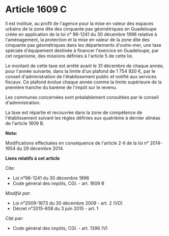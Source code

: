 # Article 1609 C

Il est institué, au profit de l'agence pour la mise en valeur des espaces urbains de la zone dite des cinquante pas
géométriques en Guadeloupe créée en application de la loi n° 96-1241 du 30 décembre 1996 relative à l'aménagement, la
protection et la mise en valeur de la zone dite des cinquante pas géométriques dans les départements d'outre-mer, une taxe
spéciale d'équipement destinée à financer l'exercice en Guadeloupe, par cet organisme, des missions définies à l'article 5 de
cette loi. 

Le montant de cette taxe est arrêté avant le 31 décembre de chaque année, pour l'année suivante, dans la limite d'un plafond
de 1 754 920  €, par le conseil d'administration de l'établissement public et notifié aux services fiscaux. Ce plafond évolue
chaque année comme la limite supérieure de la première tranche du barème de l'impôt sur le revenu. 

Les communes concernées sont préalablement consultées par le conseil d'administration. 

La taxe est répartie et recouvrée dans la zone de compétence de l'établissement suivant les règles définies aux quatrième à
dernier alinéas de l'article 1609 B.

**Nota:**

Modifications effectuées en conséquence de l'article 2-II de la loi n° 2014-1654 du 29 décembre 2014.

**Liens relatifs à cet article**

_Cite_:

  - Loi n°96-1241 du 30 décembre 1996
  - Code général des impôts, CGI. - art. 1609 B

_Modifié par_:

  - Loi n°2009-1673 du 30 décembre 2009 - art. 2 (VD)
  - Décret n°2015-608 du 3 juin 2015 - art. 1

_Cité par_:

  - Code général des impôts, CGI. - art. 1396 (V)
